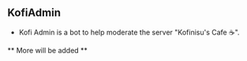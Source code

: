 ## KofiAdmin 
- Kofi Admin is a bot to help moderate the server "Kofinisu's Cafe ☕".

** More will be added **